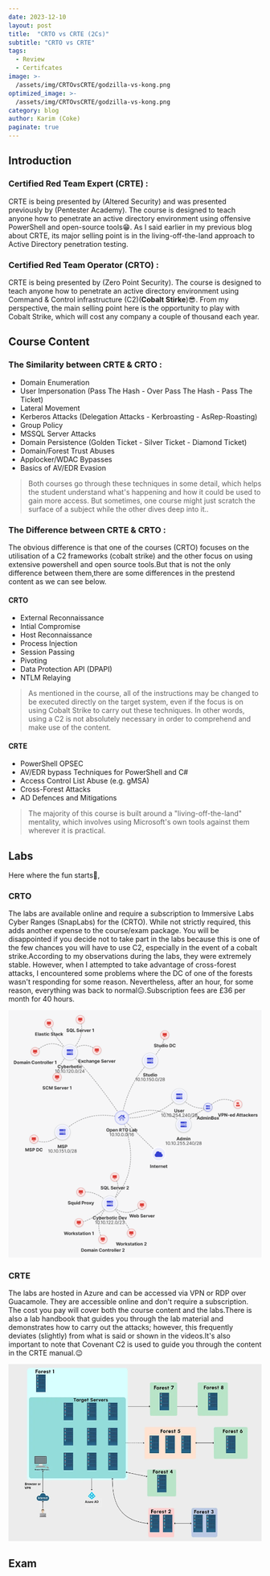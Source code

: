 ```yaml
---
date: 2023-12-10
layout: post
title:  "CRTO vs CRTE (2Cs)"
subtitle: "CRTO vs CRTE"
tags: 
  - Review 
  - Certifcates
image: >- 
  /assets/img/CRTOvsCRTE/godzilla-vs-kong.png
optimized_image: >- 
  /assets/img/CRTOvsCRTE/godzilla-vs-kong.png
category: blog
author: Karim (Coke)
paginate: true
---
```


## Introduction

### Certified Red Team Expert (CRTE) :
CRTE is being presented by (Altered Security) and was presented previously by (Pentester Academy). The course is designed to teach anyone how to penetrate an active directory environment using offensive PowerShell and open-source tools😁. As I said earlier in my previous blog about CRTE, its major selling point is in the living-off-the-land approach to Active Directory penetration testing.

### Certified Red Team Operator (CRTO) :
CRTE is being presented by (Zero Point Security). The course is designed to teach anyone how to penetrate an active directory environment using Command & Control infrastructure (C2)(**Cobalt Stirke**)😎. From my perspective, the main selling point here is the opportunity to play with Cobalt Strike, which will cost any company a couple of thousand each year.

## Course Content

### The Similarity between CRTE & CRTO :
* Domain Enumeration
* User Impersonation (Pass The Hash - Over Pass The Hash - Pass The Ticket)
* Lateral Movement
* Kerberos Attacks (Delegation Attacks - Kerbroasting - AsRep-Roasting)
* Group Policy
* MSSQL Server Attacks
* Domain Persistence (Golden Ticket - Silver Ticket - Diamond Ticket)
* Domain/Forest Trust Abuses
* Applocker/WDAC Bypasses
* Basics of AV/EDR Evasion

> Both courses go through these techniques in some detail, which helps the student understand what's happening and how it could be used to gain more access. But sometimes, one course might just scratch the surface of a subject while the other dives deep into it..

### The Difference between CRTE & CRTO :

The obvious difference is that one of the courses (CRTO) focuses on the utilisation of a C2 frameworks (cobalt strike) and the other focus on using extensive powershell and open source tools.But that is not the only difference between them,there are some differences in the prestend content as we can see below.

#### CRTO
* External Reconnaissance
* Intial Compromise
* Host Reconnaissance
* Process Injection
* Session Passing
* Pivoting
* Data Protection API (DPAPI)
* NTLM Relaying

> As mentioned in the course, all of the instructions may be changed to be executed directly on the target system, even if the focus is on using Cobalt Strike to carry out these techniques. In other words, using a C2 is not absolutely necessary in order to comprehend and make use of the content.

#### CRTE
* PowerShell OPSEC
* AV/EDR bypass Techniques for PowerShell and C#
* Access Control List Abuse (e.g. gMSA)
* Cross-Forest Attacks
* AD Defences and Mitigations

>The majority of this course is built around a "living-off-the-land" mentality, which involves using Microsoft's own tools against them wherever it is practical.

## Labs
Here where the fun starts🤤,

### CRTO
The labs are available online and require a subscription to Immersive Labs Cyber Ranges (SnapLabs) for the (CRTO). While not strictly required, this adds another expense to the course/exam package. You will be disappointed if you decide not to take part in the labs because this is one of the few chances you will have to use C2, especially in the event of a cobalt strike.According to my observations during the labs, they were extremely stable. However, when I attempted to take advantage of cross-forest attacks, I encountered some problems where the DC of one of the forests wasn't responding for some reason. Nevertheless, after an hour, for some reason, everything was back to normal😑.Subscription fees are £36 per month for 40 hours.

![CRTO_Lab](/assets/img/CRTOvsCRTE/CRTO_Lab.png)

### CRTE
The labs are hosted in Azure and can be accessed via VPN or RDP over Guacamole. They are accessible online and don't require a subscription. The cost you pay will cover both the course content and the labs.There is also a lab handbook that guides you through the lab material and demonstrates how to carry out the attacks; however, this frequently deviates (slightly) from what is said or shown in the videos.It's also important to note that Covenant C2 is used to guide you through the content in the CRTE manual.😉

![CRTE_Lab](/assets/img/CRTE/CRTE_Lab.png)

## Exam



